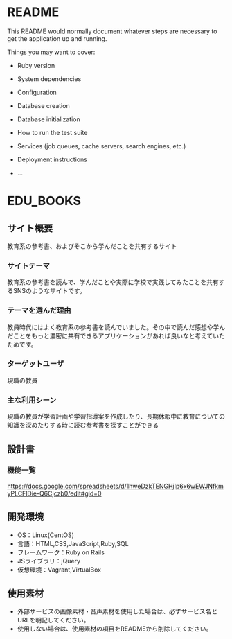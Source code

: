 # README

This README would normally document whatever steps are necessary to get the
application up and running.

Things you may want to cover:

* Ruby version

* System dependencies

* Configuration

* Database creation

* Database initialization

* How to run the test suite

* Services (job queues, cache servers, search engines, etc.)

* Deployment instructions

* ...
# EDU_BOOKS

## サイト概要
教育系の参考書、およびそこから学んだことを共有するサイト

### サイトテーマ
教育系の参考書を読んで、学んだことや実際に学校で実践してみたことを共有するSNSのようなサイトです。

### テーマを選んだ理由
教員時代にはよく教育系の参考書を読んでいました。その中で読んだ感想や学んだことをもっと濃密に共有できるアプリケーションがあれば良いなと考えていたためです。

### ターゲットユーザ
現職の教員

### 主な利用シーン
現職の教員が学習計画や学習指導案を作成したり、長期休暇中に教育についての知識を深めたりする時に読む参考書を探すことができる

## 設計書

### 機能一覧
https://docs.google.com/spreadsheets/d/1hweDzkTENGHjIp6x6wEWJNfkmyPLCFlDie-Q6Cjczb0/edit#gid=0

## 開発環境
- OS：Linux(CentOS)
- 言語：HTML,CSS,JavaScript,Ruby,SQL
- フレームワーク：Ruby on Rails
- JSライブラリ：jQuery
- 仮想環境：Vagrant,VirtualBox

## 使用素材
- 外部サービスの画像素材・音声素材を使用した場合は、必ずサービス名とURLを明記してください。
- 使用しない場合は、使用素材の項目をREADMEから削除してください。